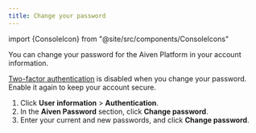 ```yaml
---
title: Change your password
---
```


import {ConsoleIcon} from "@site/src/components/ConsoleIcons"

You can change your password for the Aiven Platform in your account information.

[Two-factor authentication](/docs/platform/howto/user-2fa) is disabled when you
change your password. Enable it again to keep your account secure.

1. Click <ConsoleIcon name="user"/> **User information** > **Authentication**.
1. In the **Aiven Password** section, click **Change password**.
1. Enter your current and new passwords, and click **Change password**.
